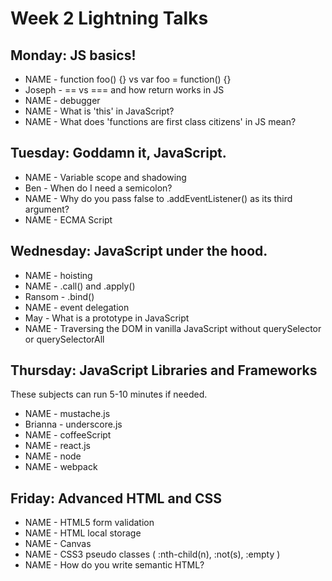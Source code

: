 # Week 2 Lightning Talks

## Monday: JS basics!

- NAME - function foo() {} vs var foo = function() {}
- Joseph - == vs === and how return works in JS
- NAME - debugger
- NAME - What is 'this' in JavaScript?
- NAME - What does 'functions are first class citizens' in JS mean?


## Tuesday: Goddamn it, JavaScript.

- NAME - Variable scope and shadowing
- Ben - When do I need a semicolon?
- NAME - Why do you pass false to .addEventListener() as its third argument?
- NAME - ECMA Script

## Wednesday: JavaScript under the hood.

- NAME - hoisting
- NAME - .call() and .apply()
- Ransom - .bind()
- NAME - event delegation
- May - What is a prototype in JavaScript
- NAME - Traversing the DOM in vanilla JavaScript without querySelector or querySelectorAll

## Thursday: JavaScript Libraries and Frameworks

These subjects can run 5-10 minutes if needed.

- NAME - mustache.js
- Brianna - underscore.js
- NAME - coffeeScript
- NAME - react.js
- NAME - node
- NAME - webpack

## Friday: Advanced HTML and CSS

- NAME - HTML5 form validation
- NAME - HTML local storage
- NAME - Canvas
- NAME - CSS3 pseudo classes ( :nth-child(n), :not(s), :empty )
- NAME - How do you write semantic HTML?
